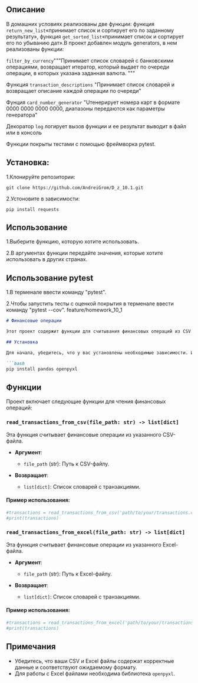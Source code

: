 
## Описание
В домашних условиях реализованы две функции:
функция `return_new_list`«принимает список и сортирует его 
по заданному результату», 
функция `get_sorted_list`«принимает список и сортирует его
по убыванию дат».В проект добавлен модуль generators, в нем 
реализованы функции: 

`filter_by_currency`"""Принимает список 
словарей с банковскими операциями, возвращает итератор,
    который выдает по очереди операции, в которых указана 
заданная валюта.
    """

Функция `transaction_descriptions`  "Принимает список 
словарей и возвращает описание каждой операции по очереди"

Фунция `card_number_generator` "Uтенерирует номера карт в 
формате 0000 0000 0000 0000, диапазоны передаются как 
параметры генератора"

Декоратор `log` логирует вызов функции
    и ее результат выводит в файл или в консоль


Функции покрыты  тестами с помощью 
фреймворка pytest.

## Установка:
1.Клонируйте репозитории:
```
git clone https://github.com/AndreiGrom/D_z_10.1.git
```

2.Устоновите в зависимости:
```
pip install requests
```
## Использование
1.Выберите функцию, которую хотите использовать. 

2.В аргументах функции передайте значения, 
которые хотите использовать в других странах.

## Использование pytest

1.В терменале ввести команду "pytest".

2.Чтобы запустить тесты с оценкой 
покрытия в терменале ввести команду "pytest --cov".
 feature/homework_10_1


```markdown
# Финансовые операции

Этот проект содержит функции для считывания финансовых операций из CSV и Excel файлов.

## Установка

Для начала, убедитесь, что у вас установлены необходимые зависимости. Используйте следующую команду:

```bash
pip install pandas openpyxl
```

## Функции

Проект включает следующие функции для чтения финансовых операций:

### `read_transactions_from_csv(file_path: str) -> list[dict]`

Эта функция считывает финансовые операции из указанного CSV-файла.

- **Аргумент**:
  - `file_path` (str): Путь к CSV-файлу.
  
- **Возвращает**:
  - `list[dict]`: Список словарей с транзакциями.

#### Пример использования:

```python
#transactions = read_transactions_from_csv('path/to/your/transactions.csv')
#print(transactions)
```

### `read_transactions_from_excel(file_path: str) -> list[dict]`

Эта функция считывает финансовые операции из указанного Excel-файла.

- **Аргумент**:
  - `file_path` (str): Путь к Excel-файлу.
  
- **Возвращает**:
  - `list[dict]`: Список словарей с транзакциями.

#### Пример использования:

```python
#transactions = read_transactions_from_excel('path/to/your/transactions.xlsx')
#print(transactions)
```

## Примечания

- Убедитесь, что ваши CSV и Excel файлы содержат корректные данные и соответствуют ожидаемому формату.
- Для работы с Excel файлами необходима библиотека `openpyxl`.

```

